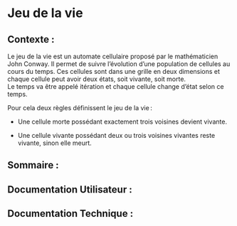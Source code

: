 # **Jeu de la vie**

## Contexte :

Le jeu de la vie est un automate cellulaire proposé par le mathématicien John Conway. Il permet de suivre l’évolution d’une population de cellules au cours du temps. Ces cellules sont dans une grille en deux dimensions et chaque cellule peut avoir deux états, soit vivante, soit morte.  
Le temps va être appelé itération et chaque cellule change d’état selon ce temps.

Pour cela deux règles définissent le jeu de la vie :

- Une cellule morte possédant exactement trois voisines devient vivante.

- Une cellule vivante possédant deux ou trois voisines vivantes reste vivante, sinon elle meurt.

## Sommaire :

## Documentation Utilisateur :

## Documentation Technique :
